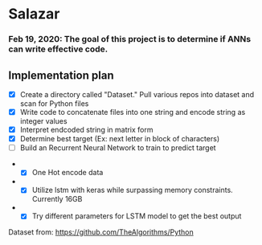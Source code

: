 # Salazar

### Feb 19, 2020: The goal of this project is to determine if ANNs can write effective code.

## Implementation plan
- [x] Create a directory called "Dataset." Pull various repos into dataset and scan for Python files 
- [x] Write code to concatenate files into one string and encode string as integer values
- [x] Interpret endcoded string in matrix form
- [x] Determine best target (Ex: next letter in block of characters)
- [ ] Build an Recurrent Neural Network to train to predict target
- - [x] One Hot encode data  
- - [x] Utilize lstm with keras while surpassing memory constraints. Currently 16GB
- - [x] Try different parameters for LSTM model to get the best output

Dataset from: https://github.com/TheAlgorithms/Python
